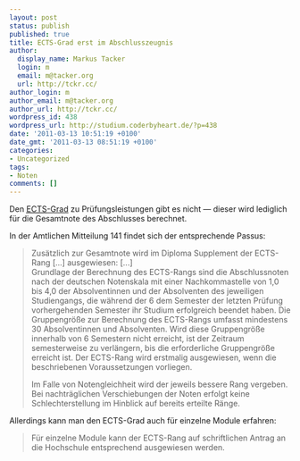 ```yaml
---
layout: post
status: publish
published: true
title: ECTS-Grad erst im Abschlusszeugnis
author:
  display_name: Markus Tacker
  login: m
  email: m@tacker.org
  url: http://tckr.cc/
author_login: m
author_email: m@tacker.org
author_url: http://tckr.cc/
wordpress_id: 438
wordpress_url: http://studium.coderbyheart.de/?p=438
date: '2011-03-13 10:51:19 +0100'
date_gmt: '2011-03-13 08:51:19 +0100'
categories:
- Uncategorized
tags:
- Noten
comments: []
---
```

<p>Den <a title="European Credit Transfer System" href="http://de.wikipedia.org/wiki/European_Credit_Transfer_System"><abbr title="European Credit Transfer System">ECTS</abbr>-Grad</a> zu Prüfungsleistungen gibt es nicht — dieser wird lediglich für die Gesamtnote des Abschlusses berechnet.</p>
<p>In der Amtlichen Mitteilung 141 findet sich der entsprechende Passus:</p>
<blockquote><p>Zusätzlich zur Gesamtnote wird im Diploma Supplement der ECTS-Rang [...] ausgewiesen: [...]<br />
Grundlage der Berechnung des ECTS-Rangs sind die Abschlussnoten nach der deutschen Notenskala mit einer Nachkommastelle von 1,0 bis 4,0 der Absolventinnen und der Absolventen des jeweiligen Studiengangs, die während der 6 dem Semester der letzten Prüfung vorhergehenden Semester ihr Studium erfolgreich beendet haben. Die Gruppengröße zur Berechnung des ECTS-Rangs umfasst mindestens 30 Absolventinnen und Absolventen. Wird diese Gruppengröße innerhalb von 6 Semestern nicht erreicht, ist der Zeitraum semesterweise zu verlängern, bis die erforderliche Gruppengröße erreicht ist. Der ECTS-Rang wird erstmalig ausgewiesen, wenn die beschriebenen Voraussetzungen vorliegen.</p>
<p>Im Falle von Notengleichheit wird der jeweils bessere Rang vergeben. Bei nachträglichen Verschiebungen der Noten erfolgt keine Schlechterstellung im Hinblick auf bereits erteilte Ränge.</p></blockquote>
<p>Allerdings kann man den ECTS-Grad auch für einzelne Module erfahren:</p>
<blockquote><p>Für einzelne Module kann der ECTS-Rang auf schriftlichen Antrag an die Hochschule entsprechend ausgewiesen werden.</p></blockquote>
